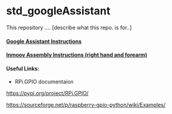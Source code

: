 # std_googleAssistant
This repository .... [describe what this repo. is for..]


#### [Google Assistant Instructions](https://github.com/UAEU-IRI/std_googleAssistant/wiki/Google-Assistant)

#### [Inmoov Assembly Instructions (right hand and forearm)](http://inmoov.fr/hand-and-forarm/)

#### Useful Links:

- RPi.GPIO documentaion

https://pypi.org/project/RPi.GPIO/

https://sourceforge.net/p/raspberry-gpio-python/wiki/Examples/
